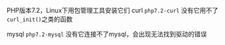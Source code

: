 PHP版本7.2，Linux下用包管理工具安装它们
curl `php7.2-curl`
没有它用不了`curl_init()`之类的函数

mysql `php7.2-mysql`
没有它连接不了mysql，会出现无法找到驱动的错误
